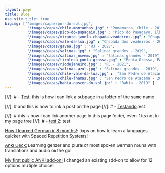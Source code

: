 ```yaml
---
layout: page
title: Blog
use-site-title: true
bigimg: ["/images/capas/por-do-sol.jpg",
          "/images/capas/chile-montanhas.jpg" : "Pumamarca, Chile - 2019",
          "/images/capas/pico-do-papagaio.jpg" : "Pico do Papagayo, Ilha Grande, RJ - 2021",
          "/images/capas/mirante-janela-chapada-veadeiros.jpg" : "Chapada dos veadeiros - 2021",
          "/images/capas/vale-da-lua.jpg" : "Chapada dos veadeiros - 2021",
          "/images/capas/gavea.jpg" : "RJ - 2021",
          "/images/capas/salinas.jpg" : "Salinas grandes - 2019",
          "/images/capas/salinas_nuvem.jpg" : "Salinas grandes - 2019",
          "/images/capas/tirolesa_ponta_grossa.jpg" : "Ponta Grossa, PA - 2021",
          "/images/capas/riodejaneiro.jpg" : "RJ - 2021",
          "/images/capas/salinas-azul.jpg" : "Salinas grandes - 2019",
          "/images/capas/chile-vale-da-lua.jpg" :  "San Pedro de Atacama - 2019",
          "/images/capas/chile-lhamas.jpg" : "San Pedro de Atacama - 2019",
          "/images/capas/bahia-nascer-do-sol.jpg" : "Bahia - 2019" ]
---
```

 

[//]: # - [<u>Test</u>](blog-post): this is how i can link a subpage in a folder of the same name

[//]: # and this is how to link a post on the page
[//]: # - [<u>Testando</u>](../_posts/2020-02-26-flake-it-till-you-make-it.md):test

[//]: # this is how i can link another page in this page folder, even if its not in my page tree
[//]: # - [<u>test 2</u>](books): test


[How I learned German in 8 months!](german): tipps on how to learn a languages quicker with Spaced Repetition Systems!


[Anki Deck:](pages/anki_deck) Learning gender and plural of most spoken German nouns with translations and audio on the go!


[My first public ANKI add-on!](https://ankiweb.net/shared/info/1573325751) I changed an existing add-on to allow for 12 options multiple choice!
